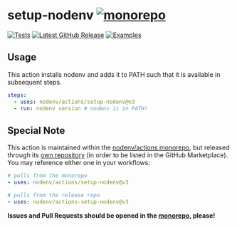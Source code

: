 # setup-nodenv [![monorepo](https://img.shields.io/badge/---?style=social&logo=github&label=monorepo)](https://github.com/nodenv/actions)

[![Tests](https://img.shields.io/github/actions/workflow/status/nodenv/actions/test.yml?label=tests&logo=github)](https://github.com/nodenv/actions/actions/workflows/test.yml)
[![Latest GitHub Release](https://img.shields.io/github/v/release/nodenv/actions-setup-nodenv?label=github&logo=github&sort=semver)](https://github.com/nodenv/actions-setup-nodenv/releases/latest)
[![Examples](https://img.shields.io/github/actions/workflow/status/nodenv/actions/examples.yml?branch=main&color=orange&label=examples&logo=github)](https://github.com/nodenv/actions/actions/workflows/examples.yml)

## Usage

This action installs nodenv and adds it to PATH such that it is available in subsequent steps.

```yml
steps:
  - uses: nodenv/actions/setup-nodenv@v3
  - run: nodenv version # nodenv is in PATH!
```

## Special Note

This action is maintained within the [nodenv/actions monorepo](https://github.com/nodenv/actions),
but released through its [own repository](https://github.com/nodenv/actions-setup-nodenv)
(in order to be listed in the GitHub Marketplace).
You may reference either one in your workflows:

```yml
# pulls from the monorepo
- uses: nodenv/actions/setup-nodenv@v3

# pulls from the release repo
- uses: nodenv/actions-setup-nodenv@v3
```

**Issues and Pull Requests should be opened in the [monorepo](https://github.com/nodenv/actions), please!**
